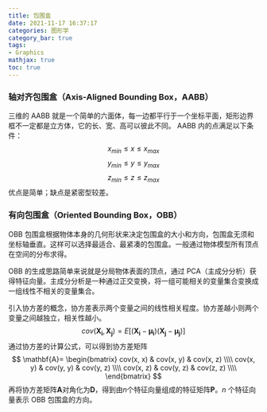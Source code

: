 ```yaml
---
title: 包围盒
date: 2021-11-17 16:37:17
categories: 图形学
category_bar: true
tags:
- Graphics
mathjax: true
toc: true
---
```


### 轴对齐包围盒（Axis-Aligned Bounding Box，AABB）

三维的 AABB 就是一个简单的六面体，每一边都平行于一个坐标平面，矩形边界框不一定都是立方体，它的长、宽、高可以彼此不同。
AABB 内的点满足以下条件：
$$x_{min} \le x \le x_{max}$$
$$y_{min} \le y \le y_{max}$$
$$z_{min} \le z \le z_{max}$$
优点是简单；缺点是紧密型较差。

### 有向包围盒（Oriented Bounding Box，OBB）

OBB 包围盒根据物体本身的几何形状来决定包围盒的大小和方向，包围盒无须和坐标轴垂直。这样可以选择最适合、最紧凑的包围盒。一般通过物体模型所有顶点在空间的分布求得。

OBB 的生成思路简单来说就是分局物体表面的顶点，通过 PCA（主成分分析）获得特征向量。主成分分析是一种通过正交变换，将一组可能相关的变量集合变换成一组线性不相关的变量集合。

引入协方差的概念，协方差表示两个变量之间的线性相关程度。协方差越小则两个变量之间越独立，相关性越小。
$$
cov(\mathbf{X_i}, \mathbf{X_j}) = E[(\mathbf{X_i} - \mathbf{\mu_i})(\mathbf{X_j} - \mathbf{\mu_j})]
$$
通过协方差的计算公式，可以得到协方差矩阵
$$
\mathbf{A}=
\begin{bmatrix}
cov(x, x) & cov(x, y) & cov(x, z) \\\\
cov(x, y) & cov(y, y) & cov(y, z) \\\\
cov(x, z) & cov(y, z) & cov(z, z) \\\\
\end{bmatrix}
$$
再将协方差矩阵$\mathbf{A}$对角化为$\mathbf{D}$，得到由$n$个特征向量组成的特征矩阵$\mathbf{P}$。$n$ 个特征向量表示 OBB 包围盒的方向。

